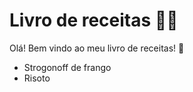 # Livro de receitas :man_cook:

Olá! Bem vindo ao meu livro de receitas! :wave:

- Strogonoff de frango
- Risoto


